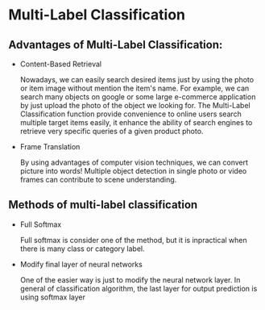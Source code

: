 # Multi-Label Classification



## Advantages of Multi-Label Classification:
<ul>
<li>Content-Based Retrieval</li>
<p>Nowadays, we can easily search desired items just by using the photo or item image without mention the item's name. For example, we can search many objects on google or some large e-commerce application by just upload the photo of the object we looking for. The Multi-Label Classification function provide convenience to online users search multiple target items easily, it enhance the ability of search engines to retrieve very specific queries of a given product photo.</p>

<li>Frame Translation</li>
<p>By using advantages of computer vision techniques, we can convert picture into words! Multiple object detection in single photo or video frames can contribute to scene understanding.</p>
</ul>

## Methods of multi-label classification
<ul>
<li>Full Softmax</li>
<p>Full softmax is consider one of the method, but it is inpractical when there is many class or category label.</p>
<li>Modify final layer of neural networks</li>
<p>One of the easier way is just to modify the neural network layer. In general of classification algorithm, the last layer for output prediction is using softmax layer</p>
</ul>